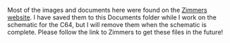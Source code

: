 Most of the images and documents here were found on the [Zimmers website](http://www.zimmers.net/).  I have saved them to this Documents folder while I work on the schematic for the C64, but I will remove them when the schematic is complete.  Please follow the link to Zimmers to get these files in the future!